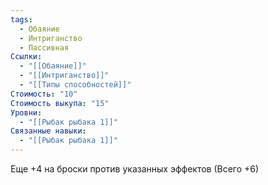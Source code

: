 ```yaml
---
tags:
  - Обаяние
  - Интриганство
  - Пассивная
Ссылки:
  - "[[Обаяние]]"
  - "[[Интриганство]]"
  - "[[Типы способностей]]"
Стоимость: "10"
Стоимость выкупа: "15"
Уровни:
  - "[[Рыбак рыбака 1]]"
Связанные навыки:
  - "[[Рыбак рыбака 1]]"
---
```

Еще +4 на броски против указанных эффектов (Всего +6)